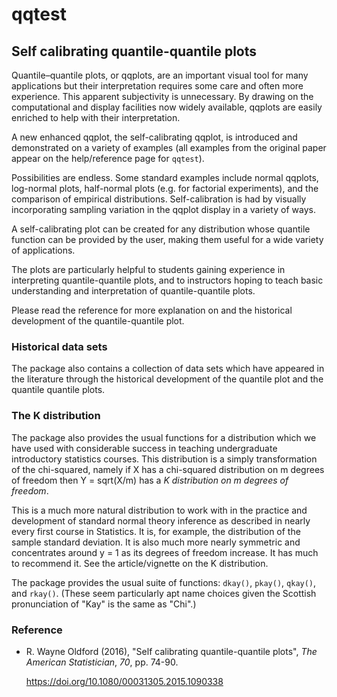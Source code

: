 # qqtest

## Self calibrating quantile-quantile plots

Quantile–quantile plots, or qqplots, are an important visual tool for many applications but their interpretation requires some care and often more experience. This apparent subjectivity is unnecessary. By drawing on the computational and display facilities now widely available, qqplots are easily enriched to help with their interpretation. 

A new enhanced qqplot, the self-calibrating qqplot, is introduced and demonstrated on a variety of examples (all examples from the original paper appear on the help/reference page for `qqtest`).

Possibilities are endless.  Some standard examples include normal qqplots, log-normal plots, half-normal plots (e.g. for factorial experiments), and the comparison of empirical distributions. Self-calibration is had by visually incorporating sampling variation in the qqplot display in a variety of ways. 

A self-calibrating plot can be created for any distribution whose quantile function can be provided by the user, making them useful for a wide variety of applications.

The plots are particularly helpful to students gaining experience in interpreting quantile-quantile plots, and to instructors hoping to teach basic understanding and interpretation of quantile-quantile plots.

Please read the reference for more explanation on and the historical development of the quantile-quantile plot.

### Historical data sets

The package also contains a collection of data sets which have appeared in the literature through the historical development of the quantile plot and the quantile quantile plots.

### The K distribution

The package also provides the usual functions for a distribution which we have used with considerable success in teaching undergraduate introductory statistics courses.  This distribution is a simply transformation of the chi-squared, namely if X has a chi-squared distribution on m degrees of freedom then Y = sqrt(X/m) has a *K distribution on m degrees of freedom*.

This is a much more natural distribution to work with in the practice and development of standard normal theory inference as described in nearly every first course in Statistics.  It is, for example, the distribution of the sample standard deviation.  It is also much more nearly symmetric and concentrates around y = 1 as its degrees of freedom increase.  It has much to recommend it.  See the article/vignette on the K distribution.  

The package provides the usual suite of functions: `dkay()`, `pkay()`, `qkay()`, and `rkay()`.
(These seem particularly apt name choices given the Scottish pronunciation of "Kay" is the same as "Chi".)

### Reference

- R. Wayne Oldford  (2016), "Self calibrating quantile-quantile plots", *The American Statistician*, *70*, pp. 74-90.

    https://doi.org/10.1080/00031305.2015.1090338